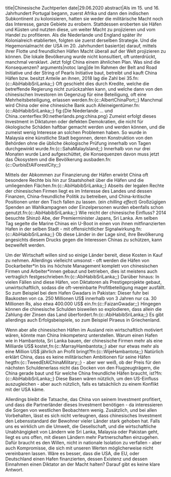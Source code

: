 title|Chinesische Zuchtperlen
date|29.06.2020
abstract|Als im 15. und 16. Jahrhundert Portugal begann, zuerst Afrika und dann den indischen Subkontinent zu kolonisieren, hatten sie weder die militärische Macht noch das Interesse, ganze Gebiete zu erobern. Stattdessen eroberten sie Häfen und Küsten und nutzten diese, um weiter Macht zu projizieren und vom Handel zu profitieren. Als die Niederlande und England später ihr Kolonialreich etablierten, folgten sie zuerst derselben Strategie. Und die Hegemonialmacht der USA im 20. Jahrhundert basiert(e) darauf, mittels ihrer Flotte und freundlichen Häfen Macht überall auf der Welt projizieren zu können. Die lokale Bevölkerung wurde nicht konsultiert, oft unterdrückt, manchmal versklavt. Jetzt folgt China einem ähnlichen Plan. Was sind die Konsequenzen?
arguments|notoc
lang|de
Im Rahmen der Belt and Road Initiative und der String of Pearls Initiative baut, betreibt und kauft China Häfen bzw. besitzt Anteile an ihnen, 2018 lag die Zahl bei 35.fn:{c::AbiHabibSriLanka;;} Oft geschieht dies durch Kredite, welche die betreffende Regierung nicht zurückzahlen kann, und welche dann von den chinesischen Investoren im Gegenzug für eine Beteiligung, oft eine Mehrheitsbeteiligung, erlassen werden.fn:{c::AlbertChinaPort;;} Manchmal wird China oder eine chinesiche Bank auch Alleineigentümer.fn:{c::AbiHabibSriLanka;;}
fig:{Die Niederlande ... und China.:centerflex:90:netherlands.png:china.png}
Zumeist erfolgt dieses Investment in Diktaturen oder defekten Demokratien, die nicht für ökologische Schäden haftbar gemacht werden und werden können, und die zumeist wenig Interesse an solchen Problemen haben. So wurde in Malaysia eine künstliche Stadt begonnen, deren Konstruktion von den Behörden ohne die übliche ökologische Prüfung innerhalb von Tagen durchgewinkt wurde.fn:{c::SahaMalayIsland;;} Innerhalb von nur drei Monaten wurde Land aufgeschüttet, die Konsequenzen davon muss jetzt das Ökosystem und die Bevölkerung ausbaden.fn:{c::OurbisEtAlForestCity;;}

Mittels der Abkommen zur Finanzierung der Häfen erwirbt China oft besondere Rechte bis hin zur Staatshoheit über die Häfen und die umliegenden Flächen.fn:{c::AbiHabibSriLanka;;} Abseits der legalen Rechte der chinesischen Firmen liegt es im Interesse des Landes und dessen Finanzen, China-freundliche Politik zu betreiben, und China-kritische Positionen unter den Tisch fallen zu lassen. (ein *chilling effect*) Großzügigen Spenden an Wahlkampagnen oder Einzelpersonen wurden ebenfalls schon genutzt.fn:{c::AbiHabibSriLanka;;} Wie reicht der chinesische Einfluss? 2014 besuchte Shinzō Abe, der Premierminister Japans, Sri Lanka. Am selben Tag segelte die Marine Chinas ein U-Boot in einen von ihnen mitfinanzierten Hafen in der selben Stadt - mit offensichtlicher Signalwirkung.fn:{c::AbiHabibSriLanka;;} Ob diese Länder in der Lage sind, ihre Bevölkerung angesichts diesem Drucks gegen die Interessen Chinas zu schützen, kann bezweifelt werden.

Um der Wirtschaft willen sind so einige Länder bereit, diese Kosten in Kauf zu nehmen. Allerdings vielleicht umsonst - oft werden die Häfen von Dockarbeiter\*in bis ins höchste Management komplett von chinesischen Firmen und Arbeiter\*innen gebaut und betrieben, dies ist meistens auch vertraglich festgeschrieben.fn:{c::AbiHabibSriLanka;;} Darüber hinaus: In vielen Fällen sind diese Häfen, von Diktatoren als Prestigeprojekte gebaut, unwirtschaftlich, sodass die oft-vereinbarte Profitbeteiligung mager ausfällt. So zum Beispiel bei dem Hafen Gwadars in Pakistan: Dieser fuhr bei Baukosten von ca. 250 Millionen US$ innerhalb von 3 Jahren nur ca. 30 Millionen Rs, also etwa 400.000 US$ ein.fn:{c::FaizanGwadar;;} Hingegen können die chinesische Schulden bisweilen so explodieren, dass allein die Zahlung der Zinsen das Land überfordert.fn:{c::AbiHabibSriLanka;;} Es gibt allerdings auch Erfolgsbeispiele, so zum Beispiel Piraeus in Griechenland.

Wenn aber alle chinesischen Häfen im Ausland rein wirtschaftlich motiviert wären, könnte man China Inkompetenz unterstellen. Warum einen Hafen wie in Hambantota, Sri Lanka bauen, der chinesische Firmen mehr als eine Milliarde US$ kostet,fn:{c::MarrayHambantota;;} aber nur etwas mehr als eine Million US$ jährlich an Profit bringt?fn:{c::WijeHambantota;;} Natürlich erklärt China, dass es keine militärischen Ambitionen für seine Häfen hegtfn:{c::TweedEtAlChinaMilitary;;} - aber wer weiß, ob der Preis für den nächsten Schuldenerlass nicht das Docken von den Flugzeugträgern, die China gerade baut und für welche China freundliche Häfen braucht, ist?fn:{c::AbiHabibSriLanka;;} Diese Basen wären nützlich, um den US-Einfluss auszugleichen - aber auch nützlich, falls es tatsächlich zu einem Konflikt mit der USA käme.

Allerdings bleibt die Tatsache, das China von seinem Investment profitiert, und dass die Partnerländer dieses Investment benötigen - da interessieren die Sorgen von westlichen Beobachtern wenig. Zusätzlich, und bei allen Vorbehalten, lässt es sich nicht verleugnen, dass chinesisches Investment den Lebensstandard der Bewohner vieler Länder stark gehoben hat. Falls uns es wirklich um die Umwelt, die Gesellschaft, und die wirtschaftliche Unabhängigkeit von Ländern wie Sri Lanka, Malaysia oder Pakistan geht, liegt es uns offen, mit diesen Ländern mehr Partnerschaften einzugehen. Dafür braucht es den Willen, nicht in nationale Isolation zu verfallen - aber auch Kompromisse, die sich mit unseren Werten möglicherweise nicht vereinbaren lassen. Wäre es besser, dass die USA, die EU, oder Deutschland einen Hafen finanzierten, dessen Existenz und dessen Einnahmen einen Diktator an der Macht halten? Darauf gibt es keine klare Antwort.

